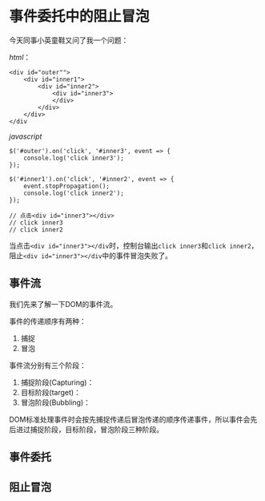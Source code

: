 # 事件委托中的阻止冒泡

今天同事小英童鞋又问了我一个问题：

*html*：
```
<div id="outer"">
    <div id="inner1">
        <div id="inner2">
            <div id="inner3">
            </div>
        </div>
    </div>
</div
```

*javascript*
```
$('#outer').on('click', '#inner3', event => {
    console.log('click inner3');
});

$('#inner1').on('click', '#inner2', event => {
    event.stopPropagation();            
    console.log('click inner2');
});

// 点击<div id="inner3"></div>
// click inner3
// click inner2
```

当点击`<div id="inner3"></div`时，控制台输出`click inner3`和`click inner2`，阻止`<div id="inner3"></div`中的事件冒泡失败了。

## 事件流
我们先来了解一下DOM的事件流。

事件的传递顺序有两种：
1. 捕捉
2. 冒泡

事件流分别有三个阶段：
1. 捕捉阶段(Capturing)：
2. 目标阶段(target)：
3. 冒泡阶段(Bubbling)：

DOM标准处理事件时会按先捕捉传递后冒泡传递的顺序传递事件，所以事件会先后进过捕捉阶段，目标阶段，冒泡阶段三种阶段。

## 事件委托

## 阻止冒泡